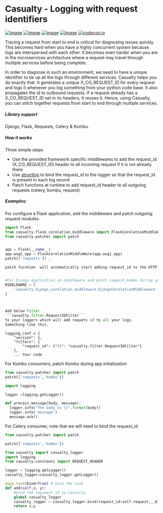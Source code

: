 # Casualty - Logging with request identifiers
[![image](https://img.shields.io/pypi/v/casualty.svg)](https://pypi.org/project/casualty/)
[![image](https://img.shields.io/pypi/l/casualty.svg)](https://pypi.org/project/casualty/)
[![image](https://img.shields.io/pypi/pyversions/casualty.svg)](https://pypi.org/project/casualty/)
[![image](https://img.shields.io/github/contributors/treebohotels/casualty.svg)](https://github.com/treebohotels/casualty/graphs/contributors)
[![codecov.io](https://codecov.io/github/treebohotels/casualty/coverage.svg?branch=master)](https://codecov.io/github/treebohotels/casualty)



Tracing a request from start to end is critical for diagnosing issues quickly. This becomes hard when you have a highly
concurrent system because logs are interspersed with each other. It becomes even harder when you are in the microservices
architecture where a request may travel through multiple services before being complete. 

In order to diagnose in such an environment, we need to have a unique identifier to tie up all the logs through different
services. Casualty helps you do exactly that. It generates a unique X_CO_REQUEST_ID for every request and logs it whenever
you log something from your python code base. It also propagates the id to outbound requests. If a request already has 
a X_CO_REQUEST_ID set in its headers, it reuses it. Hence, using Casualty, you can stitch together requests from start 
to end through multiple services.

##### Library support
Django, Flask, Requests, Celery & Kombu. 

##### How it works
Three simple steps
-   Use the provided framework specific middlewares to add the request_id (X_CO_REQUEST_ID) header to all incoming request if it is not already there
-   Use [structlog](https://github.com/hynek/structlog) to bind the request_id to the logger so that the request_id is present in each log record
-   Patch functions at runtime to add request_id header to all outgoing requests (celery, kombu, request)



##### Examples:
For configure a Flask application, add the middleware and patch outgoing request modules.
```python
import Flask
from casualty.flask_corelation_middleware import FlaskCorelationMiddleWare
from casualty.patcher import patch


app = Flask(__name__)
app.wsgi_app = FlaskCorelationMiddleWare(app.wsgi_app)
patch(['requests']) .

patch fucntion  will automatically start adding request_id to the HTTP headers of all outbound requests.


#For Django Application ad middleware and patch request,kombu during app initialization
MIDDLEWARE = [
    'casualty.django_corelation_middleware.DjangoCorelationMiddleware' . #Use DjangoCorelationOldMiddleware for older style of Django middleware
]



Add below filter 
```casualty.filter.RequestIDFilter```
to your loggers which will add requets id to all your logs.
Something like this.
```
    logging_conf = {
        "version": 1,
        "filters": {
            "request_id": {"()": "casualty.filter.RequestIDFilter"}
        },
        ... Your code

For Kombu consumers, patch Kombu during app initialization

```python
from casualty.patcher import patch 
patch(['requests','kombu']) 
```


```python
import logging

logger =logging.getLogger()

def process_message(body, message):
  logger.info("The body is {}".format(body))
  logger.info('message')
  message.ack()
```

For Celery consumer, note that we will need to bind the request_id 

```python
from casualty.patcher import patch 

patch(['requests','kombu']) 
```

```python
from casualty import casualty_logger
import logging
from casualty.constants import REQUEST_HEADER

logger = logging.getLogger()
casualty_logger=casualty_logger.getLogger()

@app.task(bind=True) # bind the task
def add(self,x, y):
    #bind the requeest id to casualty .
    global casualty_logger
    casualty_logger = casualty_logger.bind(request_id=self.request.__dict__[REQUEST_HEADER])
    return x,y
```



